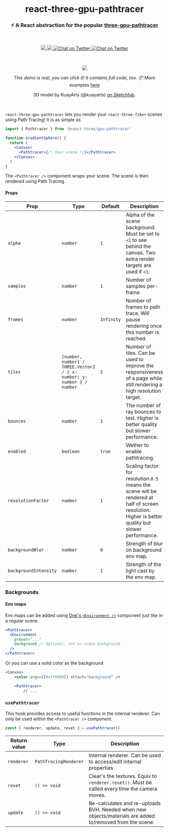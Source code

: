 <br />

<h1 align="center">react-three-gpu-pathtracer</h1>
<h3 align="center">⚡️ A React abstraction for the popular <a href="https://github.com/gkjohnson/three-gpu-pathtracer">three-gpu-pathtracer</a></h3>

<br>

<p align="center">
  <a href="https://www.npmjs.com/package/@react-three/gpu-pathtracer" target="_blank">
    <img src="https://img.shields.io/npm/v/@react-three/gpu-pathtracer.svg?style=flat&colorA=000000&colorB=000000" />
  </a>
  <a href="https://www.npmjs.com/package/@react-three/gpu-pathtracer" target="_blank">
    <img src="https://img.shields.io/npm/dm/@react-three/gpu-pathtracer.svg?style=flat&colorA=000000&colorB=000000" />
  </a>
  <a href="https://twitter.com/pmndrs" target="_blank">
    <img src="https://img.shields.io/twitter/follow/pmndrs?label=%40pmndrs&style=flat&colorA=000000&colorB=000000&logo=twitter&logoColor=000000" alt="Chat on Twitter">
  </a>
  <a href="https://discord.gg/ZZjjNvJ" target="_blank">
    <img src="https://img.shields.io/discord/740090768164651008?style=flat&colorA=000000&colorB=000000&label=discord&logo=discord&logoColor=000000" alt="Chat on Twitter">
  </a>
</p>

<br />

<p align="center">
  <a href="https://codesandbox.io/embed/github/pmndrs/react-three-gpu-pathtracer/tree/main/examples/basic" target="_blank"><img  src="https://raw.githubusercontent.com/pmndrs/react-three-gpu-pathtracer/main/examples/basic/thumbnail.png?token=GHSAT0AAAAAABMXHW7LKAF66AXOEZ5NWTM4YT3Y33Q"  /></a>
</p>
<p align="middle">
  <i>This demo is real, you can click it! It contains full code, too. 📦</i> More examples <a href="./examples">here</a>
</p>
<p align="middle">
  3D model by KuayArts (@kuayarts) <a href="https://sketchfab.com/3d-models/mr-mime-in-the-box-practical-joke-9636a92b36e2498b8839298896fb338d">on Sketchfab</a>.
</p>
<br />

`react-three-gpu-pathtracer` lets you render your `react-three-fiber` scenes using Path Tracing! It is as simple as

```jsx
import { Pathtracer } from '@react-three/gpu-pathtracer'

function GradientSphere() {
  return (
    <Canvas>
      <Pathtracer>{/* Your scene */}</Pathtracer>
    </Canvas>
  )
}
```

The `<Pathtracer />` component wraps your scene. The scene is then rendered using Path Tracing.

#### Props

| Prop                  | Type                                                                   | Default    | Description                                                                                                                                         |
| --------------------- | ---------------------------------------------------------------------- | ---------- | --------------------------------------------------------------------------------------------------------------------------------------------------- |
| `alpha`               | `number`                                                               | `1`        | Alpha of the scene background. Must be set to `<1` to see behind the canvas. Two extra render targets are used if `<1`.                             |
| `samples`             | `number`                                                               | `1`        | Number of samples per-frame                                                                                                                         |
| `frames`              | `number`                                                               | `Infinity` | Number of frames to path trace. Will pause rendering once this number is reached.                                                                   |
| `tiles`               | `[number, number] / THREE.Vector2 / { x: number; y: number } / number` | `2`        | Number of tiles. Can be used to improve the responsiveness of a page while still rendering a high resolution target.                                |
| `bounces`             | `number`                                                               | `1`        | The number of ray bounces to test. Higher is better quality but slower performance.                                                                 |
| `enabled`             | `boolean`                                                              | `true`     | Wether to enable pathtracing.                                                                                                                       |
| `resolutionFactor`    | `number`                                                               | `1`        | Scaling factor for resolution.`0.5` means the scene will be rendered at half of screen resolution. Higher is better quality but slower performance. |
| `backgroundBlur`      | `number`                                                               | `0`        | Strength of blur on background env map.                                                                                                             |
| `backgroundIntensity` | `number`                                                               | `1`        | Strength of the light cast by the env map.                                                                                                          |

### Backgrounds

#### Env maps

Env maps can be added using [Drei's `<Environment />`](https://github.com/pmndrs/drei#environment) component just like in a regular scene.

```jsx
<Pathtracer>
  <Environment
    preset="..."
    background // Optional, set as scene background
  />
</Pathtracer>
```

Or you can use a solid color as the background

```jsx
<Canvas>
    <color args={[0xff0000]} attach="background" />

    <Pathtracer>
        // ...
```

### `usePathtracer`

This hook provides access to useful functions in the internal renderer. Can only be used within the `<Pathtracer />` component.

```ts
const { renderer, update, reset } = usePathtracer()
```

| Return value | Type                  | Description                                                                                              |
| ------------ | --------------------- | -------------------------------------------------------------------------------------------------------- |
| `renderer`   | `PathTracingRenderer` | Internal renderer. Can be used to access/edit internal properties                                        |
| `reset`      | `() => void`          | Clear's the textures. Equiv to `renderer.reset()`. Must be called every time the camera moves.           |
| `update`     | `() => void`          | Re-calculates and re-uploads BVH. Needed when new objects/materials are added to/removed from the scene. |

